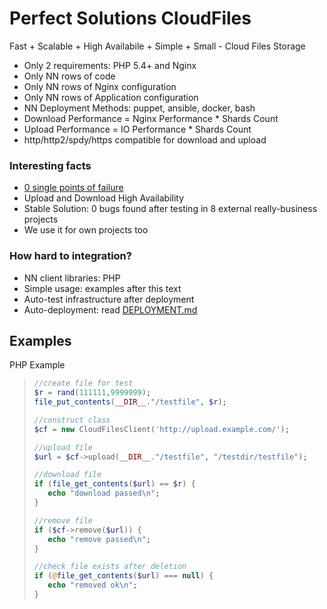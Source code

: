 # Perfect Solutions CloudFiles

Fast + Scalable + High Availabile + Simple + Small - Cloud Files Storage

* Only 2 requirements: PHP 5.4+ and Nginx
* Only NN rows of code
* Only NN rows of Nginx configuration
* Only NN rows of Application configuration
* NN Deployment Methods: puppet, ansible, docker, bash
* Download Performance = Nginx Performance * Shards Count
* Upload Performance = IO Performance * Shards Count
* http/http2/spdy/https compatible for download and upload

### Interesting facts

* [0 single points of failure](ARCHITECTURE.md)
* Upload and Download High Availability
* Stable Solution: 0 bugs found after testing in 8 external really-business projects
* We use it for own projects too

### How hard to integration?

* NN client libraries: PHP
* Simple usage: examples after this text
* Auto-test infrastructure after deployment
* Auto-deployment: read [DEPLOYMENT.md](DEPLOYMENT.md)

## Examples

PHP Example

>```php
> //create file for test
> $r = rand(111111,9999999);
> file_put_contents(__DIR__."/testfile", $r);
> 
> //construct class
> $cf = new CloudFilesClient('http://upload.example.com/');
> 
> //upload file
> $url = $cf->upload(__DIR__."/testfile", "/testdir/testfile");
>
> //download file
> if (file_get_contents($url) == $r) {
>    echo "download passed\n";
> }
>
> //remove file
> if ($cf->remove($url)) {
>    echo "remove passed\n";
> }
> 
> //check file exists after deletion
> if (@file_get_contents($url) === null) {
>    echo "removed ok\n";
> }
>```

